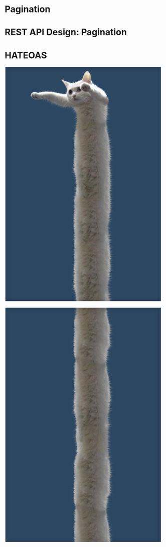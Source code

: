 # Pagination
# REST API Design: Pagination
# HATEOAS

![Alt text](image.png)

![Alt text](image-1.png)
